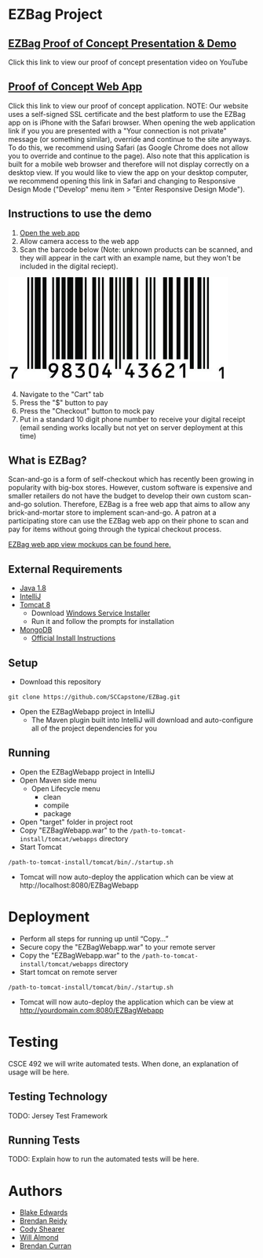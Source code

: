 
# EZBag Project

## [EZBag Proof of Concept Presentation & Demo](https://youtube.com)
Click this link to view our proof of concept presentation video on YouTube

## [Proof of Concept Web App](https://blakeedwards.me:8443/EZBagWebapp/#/)
Click this link to view our proof of concept application. NOTE: Our website uses a self-signed SSL certificate and the best platform to use the EZBag app on is iPhone with the Safari browser. When opening the web application link if you you are presented with a "Your connection is not private" message (or something similar), override and continue to the site anyways. To do this, we recommend using Safari (as Google Chrome does not allow you to override and continue to the page). Also note that this application is built for a mobile web browser and therefore will not display correctly on a desktop view. If you would like to view the app on your desktop computer, we recommend opening this link in Safari and changing to Responsive Design Mode ("Develop" menu item > "Enter Responsive Design Mode").

## Instructions to use the demo
1. [Open the web app](https://blakeedwards.me:8443/EZBagWebapp/#/)
2. Allow camera access to the web app
3. Scan the barcode below (Note: unknown products can be scanned, and they will appear in the cart with an example name, but they won't be included in the digital reciept).

  ![](https://github.com/SCCapstone/EZBag/blob/master/Wiki/images/IMG_5787.jpg)

4. Navigate to the "Cart" tab
5. Press the "$" button to pay
6. Press the "Checkout" button to mock pay
7. Put in a standard 10 digit phone number to receive your digital receipt (email sending works locally but not yet on server deployment at this time)

## What is EZBag?

Scan-and-go is a form of self-checkout which has recently been growing in popularity with big-box stores. 
However, custom software is expensive and smaller retailers do not have the budget to develop their own custom scan-and-go solution.
Therefore, EZBag is a free web app that aims to allow any brick-and-mortar store to implement scan-and-go. 
A patron at a participating store can use the EZBag web app on their phone to scan and pay for items without going through the typical checkout process.


[EZBag web app view mockups can be found here.](https://github.com/SCCapstone/EZBag/wiki/Requirements)


## External Requirements


* [Java 1.8](https://www.oracle.com/java/technologies/javase-downloads.html)
* [IntelliJ](https://www.jetbrains.com/idea/download/#section=windows)
* [Tomcat 8](https://tomcat.apache.org/)
    * Download [Windows Service Installer](https://tomcat.apache.org/download-80.cgi)
    * Run it and follow the prompts for installation
* [MongoDB](https://www.mongodb.com/)
    * [Official Install Instructions](https://docs.mongodb.com/manual/tutorial/install-mongodb-on-windows/)


## Setup


- Download this repository
```
git clone https://github.com/SCCapstone/EZBag.git
```
- Open the EZBagWebapp project in IntelliJ
    - The Maven plugin built into IntelliJ will download and auto-configure all of the project dependencies for you


## Running


- Open the EZBagWebapp project in IntelliJ
- Open Maven side menu
    - Open Lifecycle menu
        - clean
        - compile
        - package
- Open "target" folder in project root
- Copy "EZBagWebapp.war" to the ```/path-to-tomcat-install/tomcat/webapps``` directory
- Start Tomcat
```
/path-to-tomcat-install/tomcat/bin/./startup.sh
```
- Tomcat will now auto-deploy the application which can be view at http://localhost:8080/EZBagWebapp 


# Deployment


- Perform all steps for running up until “Copy…”
- Secure copy the "EZBagWebapp.war" to your remote server
- Copy the "EZBagWebapp.war" to the ```/path-to-tomcat-install/tomcat/webapps``` directory
- Start tomcat on remote server
```
/path-to-tomcat-install/tomcat/bin/./startup.sh
```
- Tomcat will now auto-deploy the application which can be view at http://yourdomain.com:8080/EZBagWebapp 






# Testing


CSCE 492 we will write automated tests. When done, an explanation of usage will be here.


## Testing Technology


TODO: Jersey Test Framework


## Running Tests


TODO: Explain how to run the automated tests will be here.




# Authors


- [Blake Edwards](mailto:blakete@email.sc.edu)
- [Brendan Reidy](mailto:bcreidy@email.sc.edu)
- [Cody Shearer](mailto:shearerc@email.sc.edu)
- [Will Almond](mailto:cwalmond@email.sc.edu)
- [Brendan Curran](mailto:bcurran@email.sc.edu)
